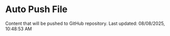 # Auto Push File

Content that will be pushed to GitHub repository.
Last updated: 08/08/2025, 10:48:53 AM
